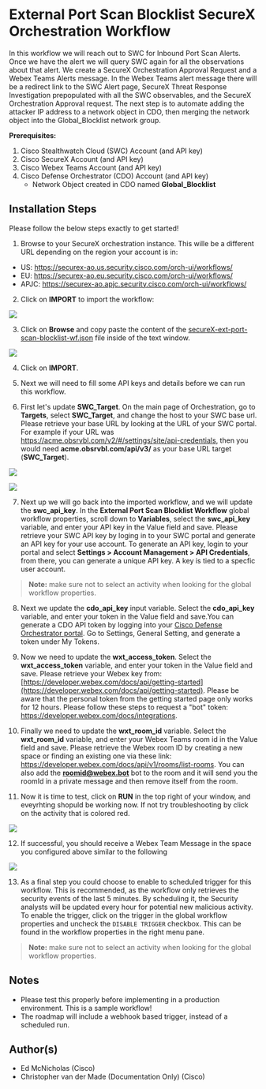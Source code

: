 # External Port Scan Blocklist SecureX Orchestration Workflow

In this workflow we will reach out to SWC for Inbound Port Scan Alerts. Once we have the alert we will query SWC again for all the observations about that alert. We create a SecureX Orchestration Approval Request and a Webex Teams Alerts message. In the Webex Teams alert message there will be a redirect link to the SWC Alert page, SecureX Threat Response Investigation prepopulated with all the SWC observables, and the SecureX Orchestration Approval request. The next step is to automate adding the attacker IP address to a network object in CDO, then merging the network object into the Global_Blocklist network group.

**Prerequisites:**
1. Cisco Stealthwatch Cloud (SWC) Account (and API key)
2. Cisco SecureX Account (and API key)
3. Cisco Webex Teams Account (and API key)
4. Cisco Defense Orchestrator (CDO) Account (and API key)
    * Network Object created in CDO named **Global_Blocklist**

## Installation Steps
Please follow the below steps exactly to get started!

1. Browse to your SecureX orchestration instance. This wille be a different URL depending on the region your account is in: 

* US: https://securex-ao.us.security.cisco.com/orch-ui/workflows/
* EU: https://securex-ao.eu.security.cisco.com/orch-ui/workflows/
* APJC: https://securex-ao.apjc.security.cisco.com/orch-ui/workflows/

2. Click on **IMPORT** to import the workflow:

![](screenshots/import-workflow.png)

3. Click on **Browse** and copy paste the content of the [secureX-ext-port-scan-blocklist-wf.json](https://raw.githubusercontent.com/emcnicholas/secureX-ext-port-scan-blocklist-wf/main/secureX-ext-port-scan-blocklist-wf.json) file inside of the text window. 

![](screenshots/copy-paste.png)

4. Click on **IMPORT**.

5. Next we will need to fill some API keys and details before we can run this workflow. 

6. First let's update **SWC_Target**. On the main page of Orchestration, go to **Targets**, select **SWC_Target**, and change the host to your SWC base url. Please retrieve your base URL by looking at the URL of your SWC portal. For example if your URL was https://acme.obsrvbl.com/v2/#/settings/site/api-credentials, then you would need **acme.obsrvbl.com/api/v3/** as your base URL target (**SWC_Target**).

![](screenshots/targets_swc.png)

![](screenshots/update_base_url_swc.png)

 7. Next up we will go back into the imported workflow, and we will update the **swc_api_key**. In the **External Port Scan Blocklist Workflow** global workflow properties, scroll down to **Variables**, select the **swc_api_key** variable, and enter your API key in the Value field and save. Please retrieve your SWC API key by loging in to your SWC portal and generate an API key for your use account. To generate an API key, login to your portal and select **Settings > Account Management > API Credentials**, from there, you can generate a unique API key. A key is tied to a specfic user account.

> **Note:** make sure not to select an activity when looking for the global workflow properties.

8. Next we update the **cdo_api_key** input variable. Select the **cdo_api_key** variable, and enter your token in the Value field and save.You can generate a CDO API token by logging into your [Cisco Defense Orchestrator portal](https://www.defenseorchestrator.com). Go to Settings, General Setting, and generate a token under My Tokens. 

9. Now we need to update the **wxt_access_token**. Select the **wxt_access_token** variable, and enter your token in the Value field and save. Please retrieve your Webex key from: [https://developer.webex.com/docs/api/getting-started](https://developer.webex.com/docs/api/getting-started). Please be aware that the personal token from the getting started page only works for 12 hours. Please follow these steps to request a "bot" token: https://developer.webex.com/docs/integrations.

10. Finally we need to update the **wxt_room_id** variable. Select the **wxt_room_id** variable, and enter your Webex Teams room id in the Value field and save. Please retrieve the Webex room ID by creating a new space or finding an existing one via these link: https://developer.webex.com/docs/api/v1/rooms/list-rooms. You can also add the **roomid@webex.bot** bot to the room and it will send you the roomId in a private message and then remove itself from the room.

11. Now it is time to test, click on **RUN** in the top right of your window, and eveyrhting shopuld be working now. If not try troubleshooting by click on the activity that is colored red. 

![](screenshots/run.png)

12. If successful, you should receive a Webex Team Message in the space you configured above similar to the following

![](screenshots/wxt_message2.png)

13. As a final step you could choose to enable to scheduled trigger for this workflow. This is recommended, as the workflow only retrieves the security events of the last 5 minutes. By scheduling it, the Security analysts will be updated every hour for potential new malicious activity. To enable the trigger, click on the trigger in the global workflow properties and uncheck the `DISABLE TRIGGER` checkbox. This can be found in the workflow properties in the right menu pane. 

> **Note:** make sure not to select an activity when looking for the global workflow properties.

## Notes

* Please test this properly before implementing in a production environment. This is a sample workflow!
* The roadmap will include a webhook based trigger, instead of a scheduled run. 

## Author(s)

* Ed McNicholas (Cisco)
* Christopher van der Made (Documentation Only) (Cisco)

